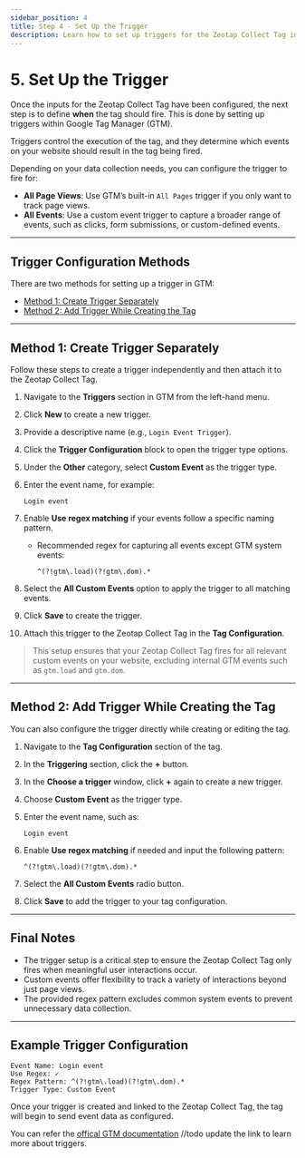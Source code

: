 ```yaml
---
sidebar_position: 4
title: Step 4 - Set Up the Trigger
description: Learn how to set up triggers for the Zeotap Collect Tag in Google Tag Manager to control when the tag should fire based on custom events or page views.
---
```


# 5. Set Up the Trigger

Once the inputs for the Zeotap Collect Tag have been configured, the next step is to define **when** the tag should fire. This is done by setting up triggers within Google Tag Manager (GTM).

Triggers control the execution of the tag, and they determine which events on your website should result in the tag being fired. 

Depending on your data collection needs, you can configure the trigger to fire for:

- **All Page Views**: Use GTM’s built-in `All Pages` trigger if you only want to track page views.
- **All Events**: Use a custom event trigger to capture a broader range of events, such as clicks, form submissions, or custom-defined events.

---

## Trigger Configuration Methods

There are two methods for setting up a trigger in GTM:

- [Method 1: Create Trigger Separately](#method-1-create-trigger-separately)
- [Method 2: Add Trigger While Creating the Tag](#method-2-add-trigger-while-creating-the-tag)

---

## Method 1: Create Trigger Separately

Follow these steps to create a trigger independently and then attach it to the Zeotap Collect Tag.

1. Navigate to the **Triggers** section in GTM from the left-hand menu.
2. Click **New** to create a new trigger.
3. Provide a descriptive name (e.g., `Login Event Trigger`).
4. Click the **Trigger Configuration** block to open the trigger type options.
5. Under the **Other** category, select **Custom Event** as the trigger type.
6. Enter the event name, for example:

   ```text
   Login event
   ```

7. Enable **Use regex matching** if your events follow a specific naming pattern.

   - Recommended regex for capturing all events except GTM system events:

     ```text
     ^(?!gtm\.load)(?!gtm\.dom).*
     ```

8. Select the **All Custom Events** option to apply the trigger to all matching events.
9. Click **Save** to create the trigger.
10. Attach this trigger to the Zeotap Collect Tag in the **Tag Configuration**.

> This setup ensures that your Zeotap Collect Tag fires for all relevant custom events on your website, excluding internal GTM events such as `gtm.load` and `gtm.dom`.

---

## Method 2: Add Trigger While Creating the Tag

You can also configure the trigger directly while creating or editing the tag.

1. Navigate to the **Tag Configuration** section of the tag.
2. In the **Triggering** section, click the **+** button.
3. In the **Choose a trigger** window, click **+** again to create a new trigger.
4. Choose **Custom Event** as the trigger type.
5. Enter the event name, such as:

   ```text
   Login event
   ```

6. Enable **Use regex matching** if needed and input the following pattern:

   ```text
   ^(?!gtm\.load)(?!gtm\.dom).*
   ```

7. Select the **All Custom Events** radio button.
8. Click **Save** to add the trigger to your tag configuration.

---

## Final Notes

- The trigger setup is a critical step to ensure the Zeotap Collect Tag only fires when meaningful user interactions occur.
- Custom events offer flexibility to track a variety of interactions beyond just page views.
- The provided regex pattern excludes common system events to prevent unnecessary data collection.

---

## Example Trigger Configuration

```text
Event Name: Login event
Use Regex: ✓
Regex Pattern: ^(?!gtm\.load)(?!gtm\.dom).*
Trigger Type: Custom Event
```

Once your trigger is created and linked to the Zeotap Collect Tag, the tag will begin to send event data as configured.

You can refer the [offical GTM documentation](https://support.google.com/tagmanager/answer/7679316?hl=en) //todo update the link to learn more about triggers.

